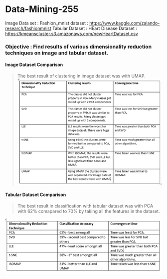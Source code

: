 # Data-Mining-255
Image Data set : Fashion_mnist dataset : https://www.kaggle.com/zalando-research/fashionmnist
Tabular Dataset : HEart Disease Dataset : https://kmeanscluster.s3.amazonaws.com/newHeartDataset.csv

### Objective : Find results of various dimensionality reduction techniques on image and tabular dataset.

#### Image Dataset Comparison
> The best result of clustering in image dataset was with UMAP.
![Image Dataset](DRT.png)

#### Tabular Dataset Comparison
> The best result in classification with tabular dataset was with PCA with 62% comapared to 70% by taking all the features in the dataset.
<img src="DRT2.png">

